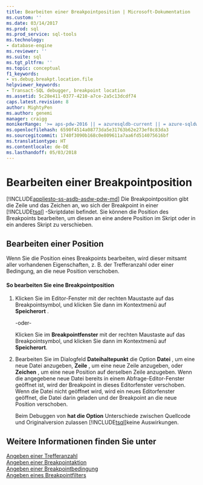 ```yaml
---
title: Bearbeiten einer Breakpointposition | Microsoft-Dokumentation
ms.custom: ''
ms.date: 03/14/2017
ms.prod: sql
ms.prod_service: sql-tools
ms.technology:
- database-engine
ms.reviewer: ''
ms.suite: sql
ms.tgt_pltfrm: ''
ms.topic: conceptual
f1_keywords:
- vs.debug.breakpt.location.file
helpviewer_keywords:
- Transact-SQL debugger, breakpoint location
ms.assetid: 5c28e411-0377-4210-a7ce-2a5c13dcdf74
caps.latest.revision: 8
author: MightyPen
ms.author: genemi
manager: craigg
monikerRange: '>= aps-pdw-2016 || = azuresqldb-current || = azure-sqldw-latest || >= sql-server-2016 || = sqlallproducts-allversions'
ms.openlocfilehash: 6590f4514a08773da5e31763b62e273ef8c83da3
ms.sourcegitcommit: 1740f3090b168c0e809611a7aa6fd514075616bf
ms.translationtype: HT
ms.contentlocale: de-DE
ms.lasthandoff: 05/03/2018
---
```

# <a name="edit-a-breakpoint-location"></a>Bearbeiten einer Breakpointposition
[!INCLUDE[appliesto-ss-asdb-asdw-pdw-md](../../includes/appliesto-ss-asdb-asdw-pdw-md.md)]
  Die Breakpointposition gibt die Zeile und das Zeichen an, wo sich der Breakpoint in einer [!INCLUDE[tsql](../../includes/tsql-md.md)] -Skriptdatei befindet. Sie können die Position des Breakpoints bearbeiten, um diesen an eine andere Position im Skript oder in ein anderes Skript zu verschieben.  
  
## <a name="editing-a-location"></a>Bearbeiten einer Position  
 Wenn Sie die Position eines Breakpoints bearbeiten, wird dieser mitsamt aller vorhandenen Eigenschaften, z. B. der Trefferanzahl oder einer Bedingung, an die neue Position verschoben.  
  
#### <a name="to-edit-a-breakpoint-location"></a>So bearbeiten Sie eine Breakpointposition  
  
1.  Klicken Sie im Editor-Fenster mit der rechten Maustaste auf das Breakpointsymbol, und klicken Sie dann im Kontextmenü auf **Speicherort** .  
  
     -oder-  
  
     Klicken Sie im **Breakpointfenster** mit der rechten Maustaste auf das Breakpointsymbol, und klicken Sie dann im Kontextmenü auf **Speicherort**.  
  
2.  Bearbeiten Sie im Dialogfeld **Dateihaltepunkt** die Option **Datei** , um eine neue Datei anzugeben, **Zeile** , um eine neue Zeile anzugeben, oder **Zeichen** , um eine neue Position auf derselben Zeile anzugeben. Wenn die angegebene neue Datei bereits in einem Abfrage-Editor-Fenster geöffnet ist, wird der Breakpoint in dieses Editorfenster verschoben. Wenn die Datei nicht geöffnet wird, wird ein neues Editorfenster geöffnet, die Datei darin geladen und der Breakpoint an die neue Position verschoben.  
  
     Beim Debuggen von **hat die Option** Unterschiede zwischen Quellcode und Originalversion zulassen [!INCLUDE[tsql](../../includes/tsql-md.md)]keine Auswirkungen.  
  
## <a name="see-also"></a>Weitere Informationen finden Sie unter  
 [Angeben einer Trefferanzahl](../../relational-databases/scripting/specify-a-hit-count.md)   
 [Angeben einer Breakpointaktion](../../relational-databases/scripting/specify-a-breakpoint-action.md)   
 [Angeben einer Breakpointbedingung](../../relational-databases/scripting/specify-a-breakpoint-condition.md)   
 [Angeben eines Breakpointfilters](../../relational-databases/scripting/specify-a-breakpoint-filter.md)  
  
  
